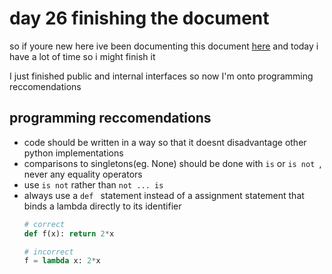 # day 26 finishing the document

so if youre new here ive been documenting this document [here](https://peps.python.org/pep-0008/#pet-peeves)
and today i have a lot of time so i might finish it

I just finished public and internal interfaces so now I'm onto programming reccomendations

## programming reccomendations

- code should be written in a way so that it doesnt disadvantage other python implementations
- comparisons to singletons(eg. None) should be done with `is` or `is not `, never any equality operators
- use `is not` rather than `not ... is`
- always use a `def ` statement instead of a assignment statement that binds a lambda directly to its identifier
  ``` py
  # correct
  def f(x): return 2*x

  # incorrect
  f = lambda x: 2*x
